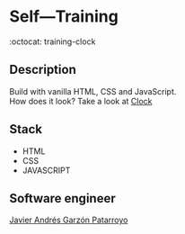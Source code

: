 # Self―Training
:octocat: training-clock

## Description
Build with vanilla HTML, CSS and JavaScript.  
How does it look? Take a look at [Clock](https://javierandresgp.github.io/training-clock/)

## Stack
* HTML
* CSS
* JAVASCRIPT

## Software engineer
[Javier Andrés Garzón Patarroyo](https://www.javierandresgp.com)
